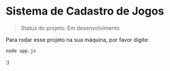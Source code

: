 # Sistema de Cadastro de Jogos

> Status do projeto: Em desenvolvimento

Para rodar esse projeto na sua máquina, por favor digite:
```
node app.js
``` 

:)